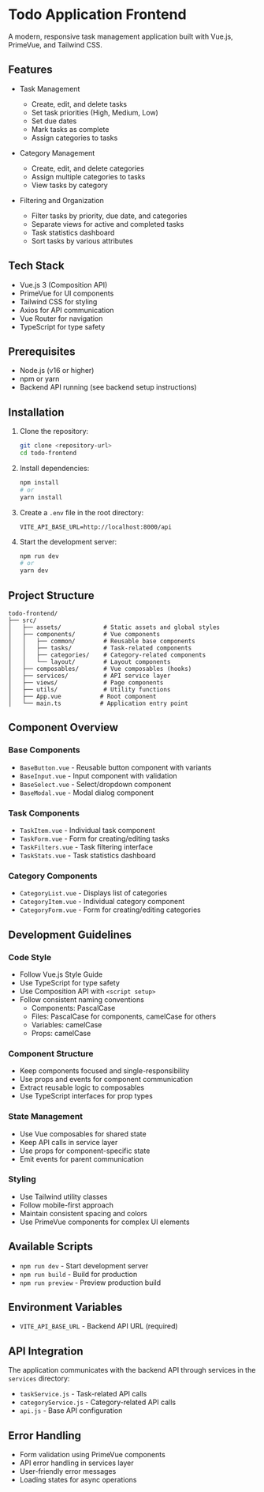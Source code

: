 # Todo Application Frontend

A modern, responsive task management application built with Vue.js, PrimeVue, and Tailwind CSS.

## Features

- Task Management
  - Create, edit, and delete tasks
  - Set task priorities (High, Medium, Low)
  - Set due dates
  - Mark tasks as complete
  - Assign categories to tasks

- Category Management
  - Create, edit, and delete categories
  - Assign multiple categories to tasks
  - View tasks by category

- Filtering and Organization
  - Filter tasks by priority, due date, and categories
  - Separate views for active and completed tasks
  - Task statistics dashboard
  - Sort tasks by various attributes

## Tech Stack

- Vue.js 3 (Composition API)
- PrimeVue for UI components
- Tailwind CSS for styling
- Axios for API communication
- Vue Router for navigation
- TypeScript for type safety

## Prerequisites

- Node.js (v16 or higher)
- npm or yarn
- Backend API running (see backend setup instructions)

## Installation

1. Clone the repository:
   ```bash
   git clone <repository-url>
   cd todo-frontend
   ```

2. Install dependencies:
   ```bash
   npm install
   # or
   yarn install
   ```

3. Create a `.env` file in the root directory:
   ```env
   VITE_API_BASE_URL=http://localhost:8000/api
   ```

4. Start the development server:
   ```bash
   npm run dev
   # or
   yarn dev
   ```

## Project Structure

```
todo-frontend/
├── src/
│   ├── assets/            # Static assets and global styles
│   ├── components/        # Vue components
│   │   ├── common/        # Reusable base components
│   │   ├── tasks/         # Task-related components
│   │   ├── categories/    # Category-related components
│   │   └── layout/        # Layout components
│   ├── composables/       # Vue composables (hooks)
│   ├── services/          # API service layer
│   ├── views/             # Page components
│   ├── utils/             # Utility functions
│   ├── App.vue           # Root component
│   └── main.ts           # Application entry point
```

## Component Overview

### Base Components
- `BaseButton.vue` - Reusable button component with variants
- `BaseInput.vue` - Input component with validation
- `BaseSelect.vue` - Select/dropdown component
- `BaseModal.vue` - Modal dialog component

### Task Components
- `TaskItem.vue` - Individual task component
- `TaskForm.vue` - Form for creating/editing tasks
- `TaskFilters.vue` - Task filtering interface
- `TaskStats.vue` - Task statistics dashboard

### Category Components
- `CategoryList.vue` - Displays list of categories
- `CategoryItem.vue` - Individual category component
- `CategoryForm.vue` - Form for creating/editing categories

## Development Guidelines

### Code Style
- Follow Vue.js Style Guide
- Use TypeScript for type safety
- Use Composition API with `<script setup>`
- Follow consistent naming conventions
  - Components: PascalCase
  - Files: PascalCase for components, camelCase for others
  - Variables: camelCase
  - Props: camelCase

### Component Structure
- Keep components focused and single-responsibility
- Use props and events for component communication
- Extract reusable logic to composables
- Use TypeScript interfaces for prop types

### State Management
- Use Vue composables for shared state
- Keep API calls in service layer
- Use props for component-specific state
- Emit events for parent communication

### Styling
- Use Tailwind utility classes
- Follow mobile-first approach
- Maintain consistent spacing and colors
- Use PrimeVue components for complex UI elements

## Available Scripts

- `npm run dev` - Start development server
- `npm run build` - Build for production
- `npm run preview` - Preview production build

## Environment Variables

- `VITE_API_BASE_URL` - Backend API URL (required)

## API Integration

The application communicates with the backend API through services in the `services` directory:

- `taskService.js` - Task-related API calls
- `categoryService.js` - Category-related API calls
- `api.js` - Base API configuration

## Error Handling

- Form validation using PrimeVue components
- API error handling in services layer
- User-friendly error messages
- Loading states for async operations
